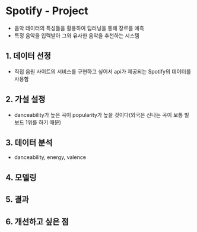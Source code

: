 # Spotify - Project
   * 음악 데이터의 특성들을 활용하여 딥러닝을 통해 장르를 예측
   * 특정 음악을 입력받아 그와 유사한 음악을 추천하는 시스템
## 1. 데이터 선정 
   * 직접 음원 사이트의 서비스를 구현하고 싶어서 api가 제공되는 Spotify의 데이터를 사용함
## 2. 가설 설정
   * danceability가 높은 곡이 popularity가 높을 것이다(외국은 신나는 곡이 보통 빌보드 1위를 하기 때문)
## 3. 데이터 분석
   * danceability, energy, valence
## 4. 모델링
## 5. 결과
## 6. 개선하고 싶은 점
